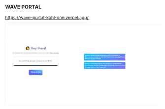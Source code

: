 ### WAVE PORTAL

https://wave-portal-kohl-one.vercel.app/


![WavePortal](/frontend/public/block_09.png)
